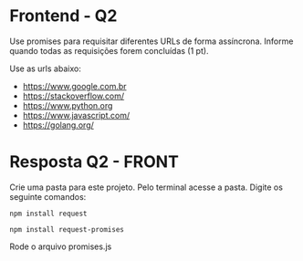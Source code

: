 # Frontend - Q2

Use promises para requisitar diferentes URLs de forma assíncrona. Informe quando todas as requisições forem concluídas (1 pt).

Use as urls abaixo:
- https://www.google.com.br
- https://stackoverflow.com/
- https://www.python.org
- https://www.javascript.com/
- https://golang.org/

# Resposta Q2 - FRONT

Crie uma pasta para este projeto.
Pelo terminal acesse a pasta.
Digite os seguinte comandos:

```
npm install request
```

```
npm install request-promises
```

Rode o arquivo promises.js
